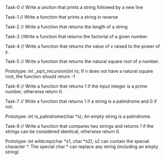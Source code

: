 Task-0
// Write a unction that prints a string followed by a new line

Task-1
// Write a function that prints a string in reverse

Task-2
// Write a function that returns the length of a string

Task-3
//Write a function that returns the factorial of a given number.

Task-4
// Write a function that returns the value of x raised to the power of y.

Task-5
// Write a function that returns the natural square root of a number.

Prototype: int _sqrt_recursion(int n);
If n does not have a natural square root, the function should return -1

Task-6
// Write a function that returns 1 if the input integer is a prime number, otherwise return 0.

Task-7
// Write a function that returns 1 if a string is a palindrome and 0 if not.

Prototype: int is_palindrome(char *s);
An empty string is a palindrome.

Task-8
// Write a function that compares two strings and returns 1 if the strings can be considered identical, otherwise return 0.

Prototype: int wildcmp(char *s1, char *s2);
s2 can contain the special character *.
The special char * can replace any string (including an empty string)


